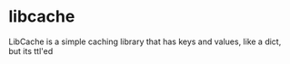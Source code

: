 # libcache
LibCache is a simple caching library that has keys and values, like a dict, but its ttl'ed